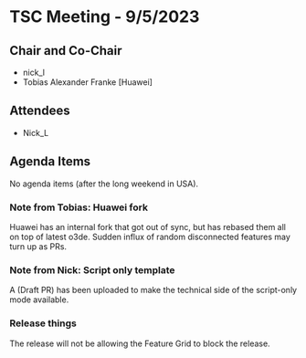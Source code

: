 # TSC Meeting - 9/5/2023

## Chair and Co-Chair
* nick_l
* Tobias Alexander Franke [Huawei]

## Attendees
* Nick_L 

## Agenda Items

No agenda items (after the long weekend in USA).

### Note from Tobias:  Huawei fork
Huawei has an internal fork that got out of sync, but has rebased them all on top of latest o3de.  Sudden influx of random disconnected features may turn up as PRs.

### Note from Nick:  Script only template
A (Draft PR) has been uploaded to make the technical side of the script-only mode available.

### Release things
The release will not be allowing the Feature Grid to block the release.

